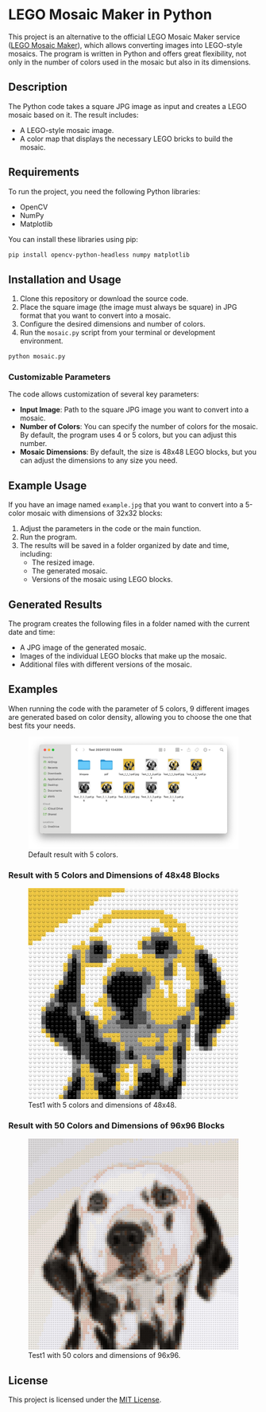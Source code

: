 # LEGO Mosaic Maker in Python

This project is an alternative to the official LEGO Mosaic Maker service ([LEGO Mosaic Maker](https://www.lego.com/es-us/product/mosaic-maker-40179)), which allows converting images into LEGO-style mosaics. The program is written in Python and offers great flexibility, not only in the number of colors used in the mosaic but also in its dimensions.

## Description

The Python code takes a square JPG image as input and creates a LEGO mosaic based on it. The result includes:
- A LEGO-style mosaic image.
- A color map that displays the necessary LEGO bricks to build the mosaic.

## Requirements

To run the project, you need the following Python libraries:
- OpenCV
- NumPy
- Matplotlib

You can install these libraries using pip:

```bash
pip install opencv-python-headless numpy matplotlib
```

## Installation and Usage

1. Clone this repository or download the source code.
2. Place the square image (the image must always be square) in JPG format that you want to convert into a mosaic.
3. Configure the desired dimensions and number of colors.
4. Run the `mosaic.py` script from your terminal or development environment.

```bash
python mosaic.py
```

### Customizable Parameters

The code allows customization of several key parameters:

- **Input Image**: Path to the square JPG image you want to convert into a mosaic.
- **Number of Colors**: You can specify the number of colors for the mosaic. By default, the program uses 4 or 5 colors, but you can adjust this number.
- **Mosaic Dimensions**: By default, the size is 48x48 LEGO blocks, but you can adjust the dimensions to any size you need.

## Example Usage

If you have an image named `example.jpg` that you want to convert into a 5-color mosaic with dimensions of 32x32 blocks:

1. Adjust the parameters in the code or the main function.
2. Run the program.
3. The results will be saved in a folder organized by date and time, including:
   - The resized image.
   - The generated mosaic.
   - Versions of the mosaic using LEGO blocks.

## Generated Results

The program creates the following files in a folder named with the current date and time:

- A JPG image of the generated mosaic.
- Images of the individual LEGO blocks that make up the mosaic.
- Additional files with different versions of the mosaic.

## Examples

When running the code with the parameter of 5 colors, 9 different images are generated based on color density, allowing you to choose the one that best fits your needs.
<figure>
	<img src="resultados.png" alt="5 Color Result">
	<figcaption>Default result with 5 colors.</figcaption>
</figure>

### Result with 5 Colors and Dimensions of 48x48 Blocks
<figure>
	<img src="Test 20241122 134205/Test_1_1_3.pdf.jpg" alt="5 Colors 48 Blocks">
	<figcaption>Test1 with 5 colors and dimensions of 48x48.</figcaption>
</figure>

### Result with 50 Colors and Dimensions of 96x96 Blocks
<figure>
	<img src="Test 20241122 134250/Test_1_1.pdf.jpg" alt="50 Colors 96 Blocks">
	<figcaption>Test1 with 50 colors and dimensions of 96x96.</figcaption>
</figure>

## License

This project is licensed under the [MIT License](LICENSE).

